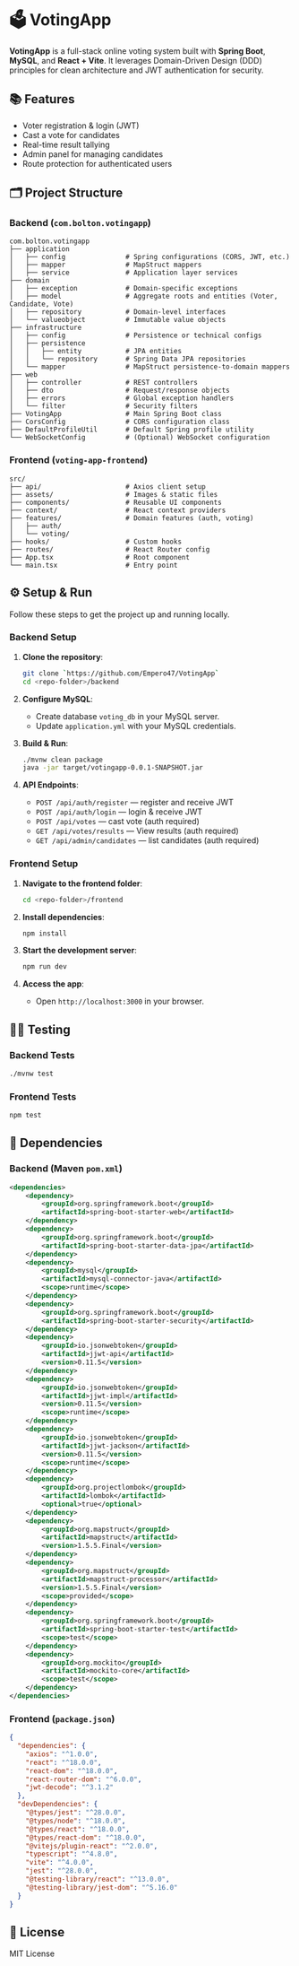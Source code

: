 # 🗳️ VotingApp

**VotingApp** is a full-stack online voting system built with **Spring Boot**, **MySQL**, and **React + Vite**. It leverages Domain-Driven Design (DDD) principles for clean architecture and JWT authentication for security.

## 📚 Features

* Voter registration & login (JWT)
* Cast a vote for candidates
* Real-time result tallying
* Admin panel for managing candidates
* Route protection for authenticated users

## 🗂️ Project Structure

### Backend (`com.bolton.votingapp`)

```
com.bolton.votingapp
├── application
│   ├── config               # Spring configurations (CORS, JWT, etc.)
│   ├── mapper               # MapStruct mappers
│   ├── service              # Application layer services
├── domain
│   ├── exception            # Domain-specific exceptions
│   ├── model                # Aggregate roots and entities (Voter, Candidate, Vote)
│   ├── repository           # Domain-level interfaces
│   └── valueobject          # Immutable value objects
├── infrastructure
│   ├── config               # Persistence or technical configs
│   ├── persistence
│   │   ├── entity           # JPA entities
│   │   └── repository       # Spring Data JPA repositories
│   └── mapper               # MapStruct persistence-to-domain mappers
├── web
│   ├── controller           # REST controllers
│   ├── dto                  # Request/response objects
│   ├── errors               # Global exception handlers
│   └── filter               # Security filters
├── VotingApp                # Main Spring Boot class
├── CorsConfig               # CORS configuration class
├── DefaultProfileUtil       # Default Spring profile utility
└── WebSocketConfig          # (Optional) WebSocket configuration
```

### Frontend (`voting-app-frontend`)

```
src/
├── api/                     # Axios client setup
├── assets/                  # Images & static files
├── components/              # Reusable UI components
├── context/                 # React context providers
├── features/                # Domain features (auth, voting)
│   ├── auth/
│   └── voting/
├── hooks/                   # Custom hooks
├── routes/                  # React Router config
├── App.tsx                  # Root component
└── main.tsx                 # Entry point
```

## ⚙️ Setup & Run

Follow these steps to get the project up and running locally.

### Backend Setup

1. **Clone the repository**:

   ```bash
   git clone `https://github.com/Empero47/VotingApp`
   cd <repo-folder>/backend
   ```
2. **Configure MySQL**:

    * Create database `voting_db` in your MySQL server.
    * Update `application.yml` with your MySQL credentials.
3. **Build & Run**:

   ```bash
   ./mvnw clean package
   java -jar target/votingapp-0.0.1-SNAPSHOT.jar
   ```
4. **API Endpoints**:

    * `POST /api/auth/register` — register and receive JWT
    * `POST /api/auth/login` — login & receive JWT
    * `POST /api/votes` — cast vote (auth required)
    * `GET /api/votes/results` — View results (auth required)
    * `GET /api/admin/candidates` — list candidates (auth required)

### Frontend Setup

1. **Navigate to the frontend folder**:

   ```bash
   cd <repo-folder>/frontend
   ```
2. **Install dependencies**:

   ```bash
   npm install
   ```
3. **Start the development server**:

   ```bash
   npm run dev
   ```
4. **Access the app**:

    * Open `http://localhost:3000` in your browser.

## 🧚‍♂️ Testing

### Backend Tests

```bash
./mvnw test
```

### Frontend Tests

```bash
npm test
```

## 📁 Dependencies

### Backend (Maven `pom.xml`)

```xml
<dependencies>
    <dependency>
        <groupId>org.springframework.boot</groupId>
        <artifactId>spring-boot-starter-web</artifactId>
    </dependency>
    <dependency>
        <groupId>org.springframework.boot</groupId>
        <artifactId>spring-boot-starter-data-jpa</artifactId>
    </dependency>
    <dependency>
        <groupId>mysql</groupId>
        <artifactId>mysql-connector-java</artifactId>
        <scope>runtime</scope>
    </dependency>
    <dependency>
        <groupId>org.springframework.boot</groupId>
        <artifactId>spring-boot-starter-security</artifactId>
    </dependency>
    <dependency>
        <groupId>io.jsonwebtoken</groupId>
        <artifactId>jjwt-api</artifactId>
        <version>0.11.5</version>
    </dependency>
    <dependency>
        <groupId>io.jsonwebtoken</groupId>
        <artifactId>jjwt-impl</artifactId>
        <version>0.11.5</version>
        <scope>runtime</scope>
    </dependency>
    <dependency>
        <groupId>io.jsonwebtoken</groupId>
        <artifactId>jjwt-jackson</artifactId>
        <version>0.11.5</version>
        <scope>runtime</scope>
    </dependency>
    <dependency>
        <groupId>org.projectlombok</groupId>
        <artifactId>lombok</artifactId>
        <optional>true</optional>
    </dependency>
    <dependency>
        <groupId>org.mapstruct</groupId>
        <artifactId>mapstruct</artifactId>
        <version>1.5.5.Final</version>
    </dependency>
    <dependency>
        <groupId>org.mapstruct</groupId>
        <artifactId>mapstruct-processor</artifactId>
        <version>1.5.5.Final</version>
        <scope>provided</scope>
    </dependency>
    <dependency>
        <groupId>org.springframework.boot</groupId>
        <artifactId>spring-boot-starter-test</artifactId>
        <scope>test</scope>
    </dependency>
    <dependency>
        <groupId>org.mockito</groupId>
        <artifactId>mockito-core</artifactId>
        <scope>test</scope>
    </dependency>
</dependencies>
```

### Frontend (`package.json`)

```json
{
  "dependencies": {
    "axios": "^1.0.0",
    "react": "^18.0.0",
    "react-dom": "^18.0.0",
    "react-router-dom": "^6.0.0",
    "jwt-decode": "^3.1.2"
  },
  "devDependencies": {
    "@types/jest": "^28.0.0",
    "@types/node": "^18.0.0",
    "@types/react": "^18.0.0",
    "@types/react-dom": "^18.0.0",
    "@vitejs/plugin-react": "^2.0.0",
    "typescript": "^4.8.0",
    "vite": "^4.0.0",
    "jest": "^28.0.0",
    "@testing-library/react": "^13.0.0",
    "@testing-library/jest-dom": "^5.16.0"
  }
}
```

## 📁 License

MIT License
